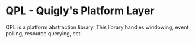 # QPL - Quigly's Platform Layer

QPL is a platform abstraction library. This library handles windowing, event polling, resource querying, ect.